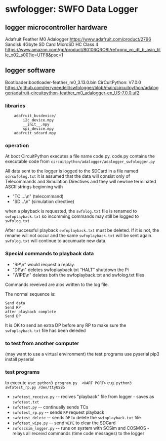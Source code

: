 # swfologger: SWFO Data Logger


## logger microcontroller hardware
Adafruit Feather M0 Adalogger https://www.adafruit.com/product/2796
Sandisk 4Gbyte SD Card MicroSD HC Class 4 https://www.amazon.com/gp/product/B0106QRO8I/ref=ppx_yo_dt_b_asin_title_o02_s00?ie=UTF8&psc=1

## logger software
Bootloader:bootloader-feather_m0_3.13.0.bin
CirCuitPython: V7.0.0
https://github.com/jerryneedell/swfologger/blob/main/circuitpython/adalogger/adafruit-circuitpython-feather_m0_adalogger-en_US-7.0.0.uf2

### libraries
```
    adafruit_busdevice/
        i2c_device.mpy
        __init__.mpy
        spi_device.mpy
    adafruit_sdcard.mpy
```
### operation
At boot CircuitPython executes a file name code.py. 
code.py contains the executable code from `circuitpython/adalogger/adalogger_swfologger.py`

All data sent to the logger is logged to the SDCard in a file named `sd/swfolog.txt` 
it is assumed that the data will consist only of Telecommands and Simulation Directives and they will newline terminated ASCII strings beginning with

* "TC ...\n" (telecommand)
* "SD ..\n" (simulation directive)

when a playback is requested, the `swfolog.txt` file is renamed to `swfoplayback.txt` so incomming commands may still be logged to `swfolog.txt`

After successful playback `swfoplayback.txt` must be deleted.
If it is not, the rename will not occur and the same `swfoplayback.txt` will be sent again. `swfolog.txt` will continue to accumuate new data.

### Special commands to playback data
* "RP\n" would request a replay.
* "DP\n" deletes swfoplayback.txt “HALT” shutdown the Pi
* "WIPE\n" deletes both the swfoplayback.txt and swfolog.txt files

Commands reveived are alos written to the log file.

The normal sequence is:
```
Send data
Send RP
after playback complete
Send DP
```

It is OK to send an extra DP before any RP to make sure the `swfoplayback.txt` file has been deleded




### to test from another computer
(may want to use a virtual environment)
the test programs use pyserial
pip3 install pyserial

### test programs
to execute use: `python3 program.py  <UART PORT>`
e.g. `python3 swfotest_rp.py /dev/ttyUSB5`

* `swfotest_receive.py`  -- recives "playback" file from logger - saves as `swfotest.txt`
* `swfotest.py`  -- continually sends  TCs 
* `swfotest_rp.py` -- sends `RP` request playback
* `swfotest_delete` -- sends `DP` to delete the `swfoplayback.txt` file
* `swfotest_wipe.py` -- send `WIPE` to clear the SDCard
* `swfoscsim_logger.py` -- runs on system with SCSim and COSMOS - relays all receivd commands (time code messages) to the logger


